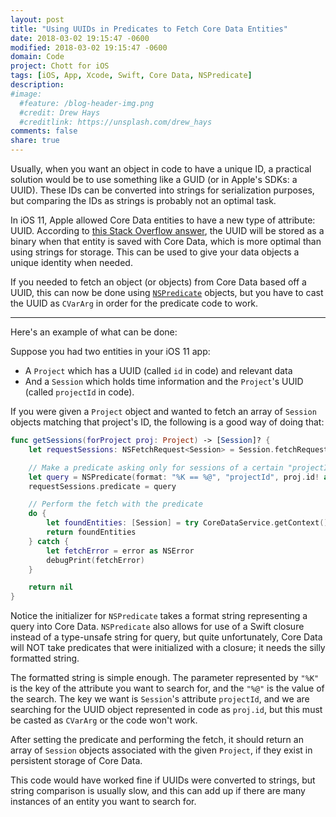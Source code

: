 ```yaml
---
layout: post
title: "Using UUIDs in Predicates to Fetch Core Data Entities"
date: 2018-03-02 19:15:47 -0600
modified: 2018-03-02 19:15:47 -0600
domain: Code
project: Chott for iOS
tags: [iOS, App, Xcode, Swift, Core Data, NSPredicate]
description:
#image:
  #feature: /blog-header-img.png
  #credit: Drew Hays
  #creditlink: https://unsplash.com/drew_hays
comments: false
share: true
---
```


Usually, when you want an object in code to have a unique ID, a practical solution would be to use something like a GUID (or in Apple's SDKs: a UUID). These IDs can be converted into strings for serialization purposes, but comparing the IDs as strings is probably not an optimal task.

In iOS 11, Apple allowed Core Data entities to have a new type of attribute: UUID. According to [this Stack Overflow answer](https://stackoverflow.com/a/45685319), the UUID will be stored as a binary when that entity is saved with Core Data, which is more optimal than using strings for storage. This can be used to give your data objects a unique identity when needed.

If you needed to fetch an object (or objects) from Core Data based off a UUID, this can now be done using [`NSPredicate`](http://nshipster.com/nspredicate/) objects, but you have to cast the UUID as `CVarArg` in order for the predicate code to work.

---

Here's an example of what can be done:

Suppose you had two entities in your iOS 11 app:  
 - A `Project` which has a UUID (called `id` in code) and relevant data
 - And a `Session` which holds time information and the `Project`'s UUID (called `projectId` in code).

If you were given a `Project` object and wanted to fetch an array of `Session` objects matching that project's ID, the following is a good way of doing that:

```swift
func getSessions(forProject proj: Project) -> [Session]? {
    let requestSessions: NSFetchRequest<Session> = Session.fetchRequest()

    // Make a predicate asking only for sessions of a certain "projectId"
    let query = NSPredicate(format: "%K == %@", "projectId", proj.id! as CVarArg)
    requestSessions.predicate = query

    // Perform the fetch with the predicate
    do {
        let foundEntities: [Session] = try CoreDataService.getContext().fetch(requestSessions)
        return foundEntities
    } catch {
        let fetchError = error as NSError
        debugPrint(fetchError)
    }

    return nil
}
```

Notice the initializer for `NSPredicate` takes a format string representing a query into Core Data. `NSPredicate` also allows for use of a Swift closure instead of a type-unsafe string for query, but quite unfortunately, Core Data will NOT take predicates that were initialized with a closure; it needs the silly formatted string.

The formatted string is simple enough. The parameter represented by `"%K"` is the key of the attribute you want to search for, and the `"%@"` is the value of the search. The key we want is `Session`'s attribute `projectId`, and we are searching for the UUID object represented in code as `proj.id`, but this must be casted as `CVarArg` or the code won't work.

After setting the predicate and performing the fetch, it should return an array of `Session` objects associated with the given `Project`, if they exist in persistent storage of Core Data.

This code would have worked fine if UUIDs were converted to strings, but string comparison is usually slow, and this can add up if there are many instances of an entity you want to search for.
